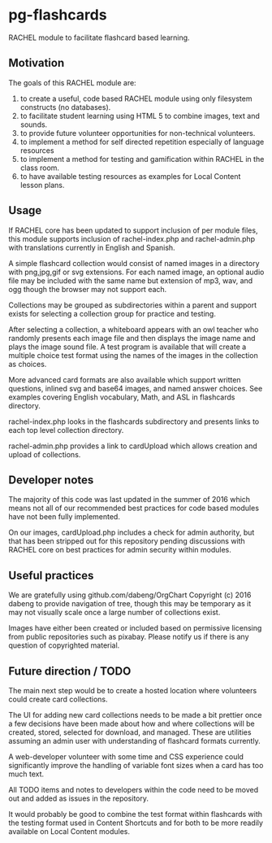 # pg-flashcards
RACHEL module to facilitate flashcard based learning.

## Motivation
The goals of this RACHEL module are:
1) to create a useful, code based RACHEL module using only filesystem constructs (no databases). 
2) to facilitate student learning using HTML 5 to combine images, text and sounds.
3) to provide future volunteer opportunities for non-technical volunteers.
4) to implement a method for self directed repetition especially of language resources
5) to implement a method for testing and gamification within RACHEL in the class room.
6) to have available testing resources as examples for Local Content lesson plans.

## Usage

If RACHEL core has been updated to support inclusion of per module files, 
this module supports inclusion of rachel-index.php and rachel-admin.php with translations currently in English and Spanish.

A simple flashcard collection would consist of named images in a directory with png,jpg,gif or svg extensions.  For each named image, an optional audio file may be included with the same name but extension of mp3, wav, and ogg though the browser may not support each.  

Collections may be grouped as subdirectories within a parent and support exists for selecting a collection group for practice and testing.

After selecting a collection, a whiteboard appears with an owl teacher who randomly presents each image file and then displays the image name and plays the image sound file.  A test program is available that will create a multiple choice test format using the names of the images in the collection as choices.

More advanced card formats are also available which support written questions, inlined svg and base64 images, and named answer choices.  See examples covering English vocabulary, Math, and ASL in flashcards directory.

rachel-index.php looks in the flashcards subdirectory and presents links to each top level collection directory.

rachel-admin.php provides a link to cardUpload which allows creation and upload of collections.

## Developer notes 

The majority of this code was last updated in the summer of 2016 which means not all of our recommended best practices for code based modules have not been fully implemented.

On our images, cardUpload.php includes a check for admin authority, but that has been stripped out for this repository pending discussions with RACHEL core on best practices for admin security within modules.

## Useful practices

We are gratefully using github.com/dabeng/OrgChart Copyright (c) 2016 dabeng to provide navigation of tree, though this may be temporary as it may not visually scale once a large number of collections exist.  

Images have either been created or included based on permissive licensing from public repositories such as pixabay.  Please notify us if there is any question of copyrighted material.

## Future direction / TODO

The main next step would be to create a hosted location where volunteers could create card collections.

The UI for adding new card collections needs to be made a bit prettier once a few decisions have been made about how and where collections will be created, stored, selected for download, and managed.  These are utilities assuming an admin user with understanding of flashcard formats currently.

A web-developer volunteer with some time and CSS experience could significantly improve the handling of variable font sizes when a card has too much text.

All TODO items and notes to developers within the code need to be moved out and added as issues in the repository.

It would probably be good to combine the test format within flashcards with the testing format used in Content Shortcuts and for both to be more readily available on Local Content modules.

